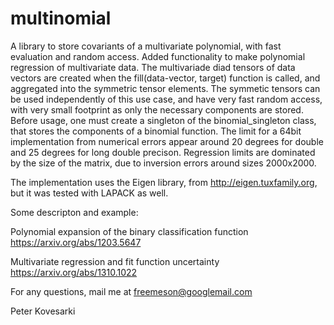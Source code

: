 # multinomial
A library to store covariants of a multivariate polynomial, with fast evaluation and random access.
Added functionality to make polynomial regression of multivariate data. The multivariade diad tensors
of data vectors are created when the fill(data-vector, target) function is called, and aggregated into the symmetric tensor
elements. 
The symmetic tensors can be used independently of this use case, and have very fast random access, with very small footprint as only the necessary components are stored. 
Before usage, one must create a singleton of the binomial_singleton class, that stores the components of a binomial function.
The limit for a 64bit implementation from numerical errors appear around 20 degrees for double and 25 degrees for long double 
precison. Regression limits are dominated by the size of the matrix, due to inversion errors around sizes 2000x2000. 

The implementation uses the Eigen library, from http://eigen.tuxfamily.org, but it was tested with LAPACK as well.

Some descripton and example:

Polynomial expansion of the binary classification function
https://arxiv.org/abs/1203.5647

Multivariate regression and fit function uncertainty
https://arxiv.org/abs/1310.1022

For any questions, mail me at freemeson@googlemail.com

Peter Kovesarki
